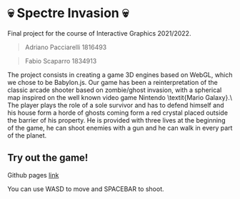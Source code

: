 # :skull: Spectre Invasion :skull:

Final project for the course of Interactive Graphics 2021/2022.

> Adriano Pacciarelli 1816493

> Fabio Scaparro 1834913

The project consists in creating a game 3D engines based on WebGL, which we chose to be Babylon.js. Our game has been a reinterpretation of the classic arcade shooter based on zombie/ghost invasion, with a spherical map inspired on the well known video game Nintendo \textit{Mario Galaxy}.\\
The player plays the role of a sole survivor and has to defend himself and his house form a horde of ghosts coming form a red crystal placed outside the barrier of his property. He is provided with three lives at the beginning of the game, he can shoot enemies with a gun and he can walk in every part of the planet.

## Try out the game!

Github pages [link](https://sapienzainteractivegraphicscourse.github.io/final-project-af/)

You can use WASD to move and SPACEBAR to shoot.

